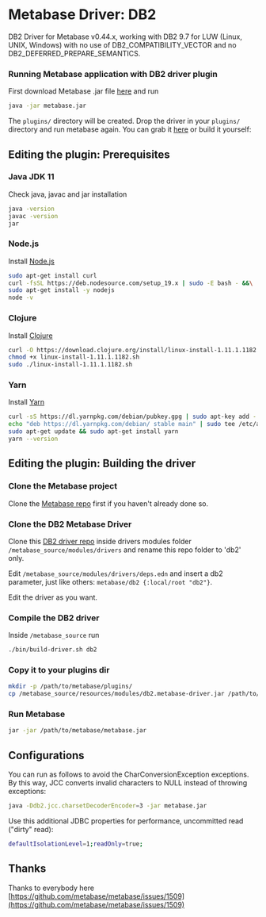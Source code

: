 


# Metabase Driver: DB2

DB2 Driver for Metabase v0.44.x, working with DB2 9.7 for LUW (Linux, UNIX, Windows) with no use of DB2_COMPATIBILITY_VECTOR and no DB2_DEFERRED_PREPARE_SEMANTICS. 

###  Running Metabase application with DB2 driver plugin
First download Metabase .jar file [here](https://metabase.com/start/other.html)  and run
```bash
java -jar metabase.jar
```
The `plugins/` directory will be created. Drop the driver in your `plugins/` directory and run metabase again. You can grab it [here](https://github.com/alisonrafael/metabase-db2-driver/releases/download/v1.1.44/db2.metabase-driver.jar) or build it yourself:

##  Editing the plugin: Prerequisites

### Java JDK 11
Check java, javac and jar installation
```bash
java -version
javac -version
jar
```

### Node.js
Install [Node.js](https://nodejs.org/)
```bash
sudo apt-get install curl
curl -fsSL https://deb.nodesource.com/setup_19.x | sudo -E bash - &&\
sudo apt-get install -y nodejs
node -v 
```

### Clojure
Install [Clojure](https://clojure.org/guides/getting_started)
```bash
curl -O https://download.clojure.org/install/linux-install-1.11.1.1182.sh 
chmod +x linux-install-1.11.1.1182.sh 
sudo ./linux-install-1.11.1.1182.sh
```

### Yarn
Install [Yarn](https://yarnpkg.com/lang/en/)
```bash
curl -sS https://dl.yarnpkg.com/debian/pubkey.gpg | sudo apt-key add -
echo "deb https://dl.yarnpkg.com/debian/ stable main" | sudo tee /etc/apt/sources.list.d/yarn.list
sudo apt-get update && sudo apt-get install yarn
yarn --version
```

## Editing the plugin: Building the driver 

### Clone the Metabase project

Clone the [Metabase repo](https://github.com/metabase/metabase) first if you haven't already done so.

### Clone the DB2 Metabase Driver

Clone this [DB2 driver repo](https://github.com/alisonrafael/metabase-db2-driver) inside drivers modules folder `/metabase_source/modules/drivers` and rename this repo folder to 'db2' only.

Edit `/metabase_source/modules/drivers/deps.edn` and insert a db2 parameter, just like others: `metabase/db2 {:local/root "db2"}`.

Edit the driver as you want.

### Compile the DB2 driver

Inside `/metabase_source` run 

```bash
./bin/build-driver.sh db2
```

### Copy it to your plugins dir
```bash
mkdir -p /path/to/metabase/plugins/
cp /metabase_source/resources/modules/db2.metabase-driver.jar /path/to/metabase/plugins/
```

### Run Metabase

```bash
jar -jar /path/to/metabase/metabase.jar
```

## Configurations

You can run as follows to avoid the CharConversionException exceptions. By this way, JCC converts invalid characters to NULL instead of throwing exceptions:

```bash
java -Ddb2.jcc.charsetDecoderEncoder=3 -jar metabase.jar
```

Use this additional JDBC properties for performance, uncommitted read ("dirty" read):

```bash
defaultIsolationLevel=1;readOnly=true;
```

## Thanks
Thanks to everybody here [https://github.com/metabase/metabase/issues/1509](https://github.com/metabase/metabase/issues/1509)
